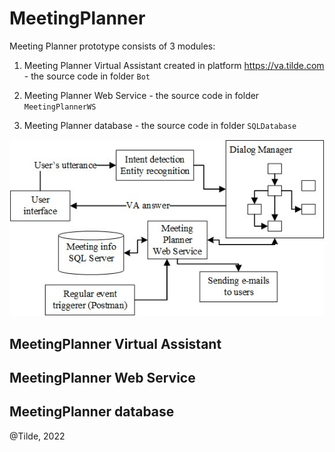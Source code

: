 # MeetingPlanner

Meeting Planner prototype consists of 3 modules:

1. Meeting Planner Virtual Assistant created in platform https://va.tilde.com - the source code in folder `Bot`

2. Meeting Planner Web Service - the source code in folder `MeetingPlannerWS`

3. Meeting Planner database - the source code in folder `SQLDatabase`

![Architecture of the Meeting Planner](architecture.jpg)

## MeetingPlanner Virtual Assistant

## MeetingPlanner Web Service

## MeetingPlanner database

@Tilde, 2022

